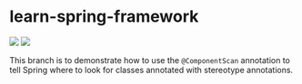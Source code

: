 # learn-spring-framework
![](https://img.shields.io/badge/Spring-v5.3.24-grey?style=flat-square&logo=spring&labelColor=green&logoColor=white)
![](https://img.shields.io/badge/License-MIT-grey?style=flat-square&logo=license&labelColor=blue&logoColor=white)

This branch is to demonstrate how to use the `@ComponentScan` annotation to tell Spring
where to look for classes annotated with stereotype annotations.